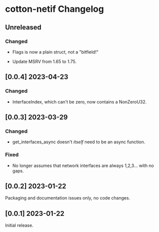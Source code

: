 # cotton-netif Changelog

## Unreleased

### Changed

* Flags is now a plain struct, not a "bitfield!"

* Update MSRV from 1.65 to 1.75.

## [0.0.4] 2023-04-23

### Changed

* InterfaceIndex, which can't be zero, now contains a NonZeroU32.

## [0.0.3] 2023-03-29

### Changed

* get_interfaces_async doesn't _itself_ need to be an async function.

### Fixed

* No longer assumes that network interfaces are always 1,2,3... with no gaps.

## [0.0.2] 2023-01-22

Packaging and documentation issues only, no code changes.

## [0.0.1] 2023-01-22

Initial release.
